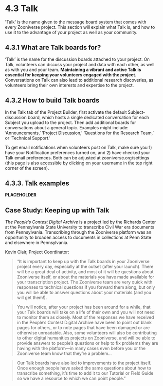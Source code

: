 # 4.3 Talk

'Talk' is the name given to the message board system that comes with every Zooniverse project. This section will explain what Talk is, and how to use it to the advantage of your project as well as your community.

## 4.3.1 What are Talk boards for?

‘Talk’ is the name for the discussion boards attached to your project. On Talk, volunteers can discuss your project and data with each other, as well as with you and your team. **Maintaining a vibrant and active Talk is essential for keeping your volunteers engaged with the project.** Conversations on Talk can also lead to additional research discoveries, as volunteers bring their own interests and expertise to the project. 


## 4.3.2 How to build Talk boards

In the Talk tab of the Project Builder, first activate the default Subject-discussion board, which hosts a single dedicated conversation for each Subject you upload to the project. Then add additional boards for conversations about a general topic. Examples might include: ‘Announcements,’ ‘Project Discussion,’ ‘Questions for the Research Team,’ or ‘Technical Support.’ 

To get email notifications when volunteers post on Talk, make sure you 1) have your Notification preferences turned on, and 2) have checked your Talk email preferences. Both can be adjusted at zooniverse.org/settings (this page is also accessible by clicking on your username in the top right corner of the screen). 


## 4.3.3. Talk examples

**PLACEHOLDER**


## Case Study: Keeping up with Talk

_The People’s Contest Digital Archive_ is a project led by the Richards Center at the Pennsylvania State University to transcribe Civil War era documents from Pennsylvania. Transcribing through the Zooniverse platform was an opportunity to broaden access to documents in collections at Penn State and elsewhere in Pennsylvania. 

Kevin Clair, Project Coordinator:

> “It is important to keep up with the Talk boards in your Zooniverse project every day, especially at the outset (after your launch). There will be a great deal of activity, and most of it will be questions about Zooniverse itself, or about the materials you have made available for your transcription project. The Zooniverse team are very quick with responses to technical questions if you forward them along, but only you will be able to answer questions about your materials (and you will get them!).

> You will notice, after your project has been around for a while, that your Talk boards will take on a life of their own and you will not need to monitor them as closely. Most of the responses we have received in the People’s Contest Digital Archive have been to point out blank pages for others, or to note pages that have been damaged or are otherwise unreadable. Also, some volunteers will also be contributing to other digital humanities projects on Zooniverse, and will be able to provide answers to people’s questions or help to fix problems they are having with the platform—in many cases even before you or the Zooniverse team know that they’re a problem…

> Our Talk boards have also led to improvements to the project itself. Once enough people have asked the same questions about how to transcribe something, it’s time to add it to our Tutorial or Field Guide so we have a resource to which we can point people.”





